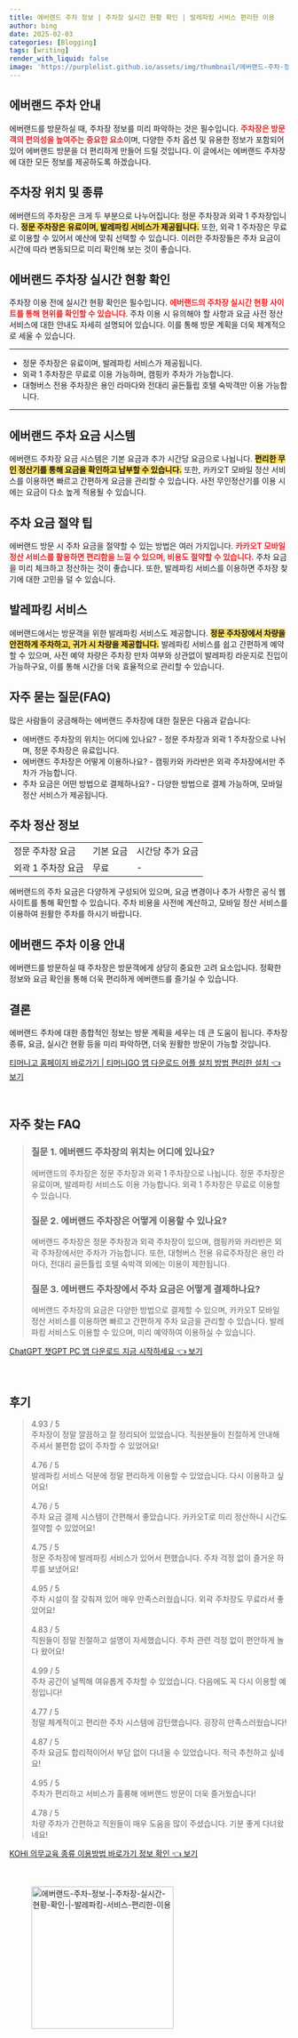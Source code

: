 ```yaml
---
title: 에버랜드 주차 정보 | 주차장 실시간 현황 확인 | 발레파킹 서비스 편리한 이용
author: bing
date: 2025-02-03
categories: [Blogging]
tags: [writing]
render_with_liquid: false
image: 'https://purplelist.github.io/assets/img/thumbnail/에버랜드-주차-정보-|-주차장-실시간-현황-확인-|-발레파킹-서비스-편리한-이용.webp'
---
```



<h2 id='에버랜드-주차-안내'>에버랜드 주차 안내</h2>

<p>에버랜드를 방문하실 때, 주차장 정보를 미리 파악하는 것은 필수입니다. <b><span style="color: #ee2323;">주차장은 방문객의 편의성을 높여주는 중요한 요소</span></b>이며, 다양한 주차 옵션 및 유용한 정보가 포함되어 있어 에버랜드 방문을 더 편리하게 만들어 드릴 것입니다. 이 글에서는 에버랜드 주차장에 대한 모든 정보를 제공하도록 하겠습니다.</p>

<h2 id='주차장-위치-및-종류'>주차장 위치 및 종류</h2>

<p>에버랜드의 주차장은 크게 두 부분으로 나누어집니다: 정문 주차장과 외곽 1 주차장입니다. <b><span style="background-color: #ffe066;">정문 주차장은 유료이며, 발레파킹 서비스가 제공됩니다.</span></b> 또한, 외곽 1 주차장은 무료로 이용할 수 있어서 예산에 맞춰 선택할 수 있습니다. 이러한 주차장들은 주차 요금이 시간에 따라 변동되므로 미리 확인해 보는 것이 좋습니다.</p>

<h2 id='주차장-현황-확인'>에버랜드 주차장 실시간 현황 확인</h2>

<p>주차장 이용 전에 실시간 현황 확인은 필수입니다. <b><span style="color: #ee2323;">에버랜드의 주차장 실시간 현황 사이트를 통해 현위를 확인할 수 있습니다</span></b>. 주차 이용 시 유의해야 할 사항과 요금 사전 정산 서비스에 대한 안내도 자세히 설명되어 있습니다. 이를 통해 방문 계획을 더욱 체계적으로 세울 수 있습니다.</p>

<hr />

<ul>
    <li>정문 주차장은 유료이며, 발레파킹 서비스가 제공됩니다.</li>
    <li>외곽 1 주차장은 무료로 이용 가능하며, 캠핑카 주차가 가능합니다.</li>
    <li>대형버스 전용 주차장은 용인 라마다와 전대리 골든튤립 호텔 숙박객만 이용 가능합니다.</li>
</ul>

<hr />

<h2 id='주차-요금-시스템'>에버랜드 주차 요금 시스템</h2>

<p>에버랜드 주차장 요금 시스템은 기본 요금과 추가 시간당 요금으로 나뉩니다. <b><span style="background-color: #ffe066;">편리한 무인 정산기를 통해 요금을 확인하고 납부할 수 있습니다.</span></b> 또한, 카카오T 모바일 정산 서비스를 이용하면 빠르고 간편하게 요금을 관리할 수 있습니다. 사전 무인정산기를 이용 시에는 요금이 다소 높게 적용될 수 있습니다.</p>

<h2 id='주차-요금-절약-팁'>주차 요금 절약 팁</h2>

<p>에버랜드 방문 시 주차 요금을 절약할 수 있는 방법은 여러 가지입니다. <b><span style="color: #ee2323;">카카오T 모바일 정산 서비스를 활용하면 편리함을 느낄 수 있으며, 비용도 절약할 수 있습니다.</span></b> 주차 요금을 미리 체크하고 정산하는 것이 좋습니다. 또한, 발레파킹 서비스를 이용하면 주차장 찾기에 대한 고민을 덜 수 있습니다.</p>

<h2 id='발레파킹-서비스'>발레파킹 서비스</h2>

<p>에버랜드에서는 방문객을 위한 발레파킹 서비스도 제공합니다. <b><span style="background-color: #ffe066;">정문 주차장에서 차량을 안전하게 주차하고, 귀가 시 차량을 제공합니다.</span></b> 발레파킹 서비스를 쉽고 간편하게 예약할 수 있으며, 사전 예약 차량은 주차장 만차 여부와 상관없이 발레파킹 라운지로 진입이 가능하구요, 이를 통해 시간을 더욱 효율적으로 관리할 수 있습니다.</p>

<h2 id='자주-묻는-질문-FAQ'>자주 묻는 질문(FAQ)</h2>

<p>많은 사람들이 궁금해하는 에버랜드 주차장에 대한 질문은 다음과 같습니다:</p>

<ul>
    <li>에버랜드 주차장의 위치는 어디에 있나요? - 정문 주차장과 외곽 1 주차장으로 나뉘며, 정문 주차장은 유료입니다.</li>
    <li>에버랜드 주차장은 어떻게 이용하나요? - 캠핑카와 카라반은 외곽 주차장에서만 주차가 가능합니다.</li>
    <li>주차 요금은 어떤 방법으로 결제하나요? - 다양한 방법으로 결제 가능하며, 모바일 정산 서비스가 제공됩니다.</li>
</ul>

<h2 id='주차-정산-정보'>주차 정산 정보</h2>

<table>
    <tr>
        <td>정문 주차장 요금</td>
        <td>기본 요금</td>
        <td>시간당 추가 요금</td>
    </tr>
    <tr>
        <td>외곽 1 주차장 요금</td>
        <td>무료</td>
        <td>-</td>
    </tr>
</table>

<p>에버랜드의 주차 요금은 다양하게 구성되어 있으며, 요금 변경이나 추가 사항은 공식 웹사이트를 통해 확인할 수 있습니다. 주차 비용을 사전에 계산하고, 모바일 정산 서비스를 이용하여 원활한 주차를 하시기 바랍니다.</p>

<h2 id='에버랜드-주차-이용-안내'>에버랜드 주차 이용 안내</h2>

<p>에버랜드를 방문하실 때 주차장은 방문객에게 상당히 중요한 고려 요소입니다. 정확한 정보와 요금 확인을 통해 더욱 편리하게 에버랜드를 즐기실 수 있습니다.</p>

<h2 id='결론'>결론</h2>

<p>에버랜드 주차에 대한 종합적인 정보는 방문 계획을 세우는 데 큰 도움이 됩니다. 주차장 종류, 요금, 실시간 현황 등을 미리 파악하면, 더욱 원활한 방문이 가능할 것입니다.</p>


<p><a class="click-button" title="티머니고 홈페이지 바로가기 | 티머니GO 앱 다운로드 어플 설치 방법 편리한 설치" href="https://purplelist.github.io/posts/%ED%8B%B0%EB%A8%B8%EB%8B%88%EA%B3%A0-%ED%99%88%ED%8E%98%EC%9D%B4%EC%A7%80-%EB%B0%94%EB%A1%9C%EA%B0%80%EA%B8%B0-%ED%8B%B0%EB%A8%B8%EB%8B%88GO-%EC%95%B1-%EB%8B%A4%EC%9A%B4%EB%A1%9C%EB%93%9C-%EC%96%B4%ED%94%8C-%EC%84%A4%EC%B9%98-%EB%B0%A9%EB%B2%95-%ED%8E%B8%EB%A6%AC%ED%95%9C-%EC%84%A4%EC%B9%98/" rel="dofollow">티머니고 홈페이지 바로가기 | 티머니GO 앱 다운로드 어플 설치 방법 편리한 설치 👈 보기</a></p><br>
<h2 id='자주_찾는_FAQ'>자주 찾는 FAQ</h2>
<div itemscope="" itemtype="https://schema.org/FAQPage"> 
<blockquote> 
<div itemscope="" itemprop="mainEntity" itemtype="https://schema.org/Question"> 
<h3 itemprop="name">질문 1. 에버랜드 주차장의 위치는 어디에 있나요?</h3> 
<div itemscope="" itemprop="acceptedAnswer" itemtype="https://schema.org/Answer"> 
<span itemprop="text"> 
<p>에버랜드의 주차장은 정문 주차장과 외곽 1 주차장으로 나뉩니다. 정문 주차장은 유료이며, 발레파킹 서비스도 이용 가능합니다. 외곽 1 주차장은 무료로 이용할 수 있습니다.</p> 
</span> 
</div> 
</div> 

<div itemscope="" itemprop="mainEntity" itemtype="https://schema.org/Question"> 
<h3 itemprop="name">질문 2. 에버랜드 주차장은 어떻게 이용할 수 있나요?</h3> 
<div itemscope="" itemprop="acceptedAnswer" itemtype="https://schema.org/Answer"> 
<span itemprop="text"> 
<p>에버랜드 주차장은 정문 주차장과 외곽 주차장이 있으며, 캠핑카와 카라반은 외곽 주차장에서만 주차가 가능합니다. 또한, 대형버스 전용 유료주차장은 용인 라마다, 전대리 골든튤립 호텔 숙박객 외에는 이용이 제한됩니다.</p> 
</span> 
</div> 
</div> 

<div itemscope="" itemprop="mainEntity" itemtype="https://schema.org/Question"> 
<h3 itemprop="name">질문 3. 에버랜드 주차장에서 주차 요금은 어떻게 결제하나요?</h3> 
<div itemscope="" itemprop="acceptedAnswer" itemtype="https://schema.org/Answer"> 
<span itemprop="text"> 
<p>에버랜드 주차장의 요금은 다양한 방법으로 결제할 수 있으며, 카카오T 모바일 정산 서비스를 이용하면 빠르고 간편하게 주차 요금을 관리할 수 있습니다. 발레파킹 서비스도 이용할 수 있으며, 미리 예약하여 이용하실 수 있습니다.</p> 
</span> 
</div> 
</div> 
</blockquote> 
</div>
<p><a class="click-button" title="ChatGPT 챗GPT PC 앱 다운로드 지금 시작하세요" href="https://purplelist.github.io/posts/ChatGPT-%EC%B1%97GPT-PC-%EC%95%B1-%EB%8B%A4%EC%9A%B4%EB%A1%9C%EB%93%9C-%EC%A7%80%EA%B8%88-%EC%8B%9C%EC%9E%91%ED%95%98%EC%84%B8%EC%9A%94/" rel="dofollow">ChatGPT 챗GPT PC 앱 다운로드 지금 시작하세요 👈 보기</a></p><br>
<h2 id='후기'>후기</h2>
<div itemscope itemtype="https://schema.org/Product">
  <blockquote>
  <div itemprop="review" itemscope itemtype="https://schema.org/Review">
      <div itemprop="reviewRating" itemscope itemtype="https://schema.org/Rating"> <span itemprop="ratingValue">4.93</span> / <span itemprop="bestRating">5</span> </div>
      <span itemprop="reviewBody">주차장이 정말 깔끔하고 잘 정리되어 있었습니다. 직원분들이 친절하게 안내해 주셔서 불편함 없이 주차할 수 있었어요!</span>
  </div>
  <br>
  <div itemprop="review" itemscope itemtype="https://schema.org/Review">
      <div itemprop="reviewRating" itemscope itemtype="https://schema.org/Rating"> <span itemprop="ratingValue">4.76</span> / <span itemprop="bestRating">5</span> </div>
      <span itemprop="reviewBody">발레파킹 서비스 덕분에 정말 편리하게 이용할 수 있었습니다. 다시 이용하고 싶어요!</span>
  </div>
  <br>
  <div itemprop="review" itemscope itemtype="https://schema.org/Review">
      <div itemprop="reviewRating" itemscope itemtype="https://schema.org/Rating"> <span itemprop="ratingValue">4.76</span> / <span itemprop="bestRating">5</span> </div>
      <span itemprop="reviewBody">주차 요금 결제 시스템이 간편해서 좋았습니다. 카카오T로 미리 정산하니 시간도 절약할 수 있었어요!</span>
  </div>
  <br>
  <div itemprop="review" itemscope itemtype="https://schema.org/Review">
      <div itemprop="reviewRating" itemscope itemtype="https://schema.org/Rating"> <span itemprop="ratingValue">4.75</span> / <span itemprop="bestRating">5</span> </div>
      <span itemprop="reviewBody">정문 주차장에 발레파킹 서비스가 있어서 편했습니다. 주차 걱정 없이 즐거운 하루를 보냈어요!</span>
  </div>
  <br>
  <div itemprop="review" itemscope itemtype="https://schema.org/Review">
      <div itemprop="reviewRating" itemscope itemtype="https://schema.org/Rating"> <span itemprop="ratingValue">4.95</span> / <span itemprop="bestRating">5</span> </div>
      <span itemprop="reviewBody">주차 시설이 잘 갖춰져 있어 매우 만족스러웠습니다. 외곽 주차장도 무료라서 좋았어요!</span>
  </div>
  <br>
  <div itemprop="review" itemscope itemtype="https://schema.org/Review">
      <div itemprop="reviewRating" itemscope itemtype="https://schema.org/Rating"> <span itemprop="ratingValue">4.83</span> / <span itemprop="bestRating">5</span> </div>
      <span itemprop="reviewBody">직원들이 정말 친절하고 설명이 자세했습니다. 주차 관련 걱정 없이 편안하게 놀다 왔어요!</span>
  </div>
  <br>
  <div itemprop="review" itemscope itemtype="https://schema.org/Review">
      <div itemprop="reviewRating" itemscope itemtype="https://schema.org/Rating"> <span itemprop="ratingValue">4.99</span> / <span itemprop="bestRating">5</span> </div>
      <span itemprop="reviewBody">주차 공간이 널찍해 여유롭게 주차할 수 있었습니다. 다음에도 꼭 다시 이용할 예정입니다!</span>
  </div>
  <br>
  <div itemprop="review" itemscope itemtype="https://schema.org/Review">
      <div itemprop="reviewRating" itemscope itemtype="https://schema.org/Rating"> <span itemprop="ratingValue">4.77</span> / <span itemprop="bestRating">5</span> </div>
      <span itemprop="reviewBody">정말 체계적이고 편리한 주차 시스템에 감탄했습니다. 굉장히 만족스러웠습니다!</span>
  </div>
  <br>
  <div itemprop="review" itemscope itemtype="https://schema.org/Review">
      <div itemprop="reviewRating" itemscope itemtype="https://schema.org/Rating"> <span itemprop="ratingValue">4.87</span> / <span itemprop="bestRating">5</span> </div>
      <span itemprop="reviewBody">주차 요금도 합리적이어서 부담 없이 다녀올 수 있었습니다. 적극 추천하고 싶네요!</span>
  </div>
  <br>
  <div itemprop="review" itemscope itemtype="https://schema.org/Review">
      <div itemprop="reviewRating" itemscope itemtype="https://schema.org/Rating"> <span itemprop="ratingValue">4.95</span> / <span itemprop="bestRating">5</span> </div>
      <span itemprop="reviewBody">주차가 편리하고 서비스가 훌륭해 에버랜드 방문이 더욱 즐거웠습니다!</span>
  </div>
  <br>
  <div itemprop="review" itemscope itemtype="https://schema.org/Review">
      <div itemprop="reviewRating" itemscope itemtype="https://schema.org/Rating"> <span itemprop="ratingValue">4.78</span> / <span itemprop="bestRating">5</span> </div>
      <span itemprop="reviewBody">차량 주차가 간편하고 직원들이 매우 도움을 많이 주셨습니다. 기분 좋게 다녀왔네요!</span>
  </div>
  </blockquote>
</div>
<p><a class="click-button" title="KOHI 의무교육 종류 이용방법 바로가기 정보 확인" href="https://purplelist.github.io/posts/KOHI-%EC%9D%98%EB%AC%B4%EA%B5%90%EC%9C%A1-%EC%A2%85%EB%A5%98-%EC%9D%B4%EC%9A%A9%EB%B0%A9%EB%B2%95-%EB%B0%94%EB%A1%9C%EA%B0%80%EA%B8%B0-%EC%A0%95%EB%B3%B4-%ED%99%95%EC%9D%B8/" rel="dofollow">KOHI 의무교육 종류 이용방법 바로가기 정보 확인 👈 보기</a></p><br>
<figure class="image"><img src="https://purplelist.github.io/assets/img/thumbnail/에버랜드-주차-정보-|-주차장-실시간-현황-확인-|-발레파킹-서비스-편리한-이용.webp" alt="에버랜드-주차-정보-|-주차장-실시간-현황-확인-|-발레파킹-서비스-편리한-이용" width="256" height="256"></figure>